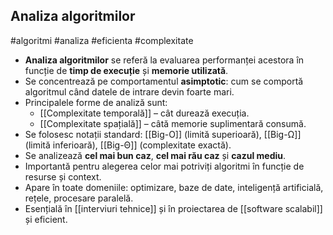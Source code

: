 ## Analiza algoritmilor  
#algoritmi #analiza #eficienta #complexitate

- **Analiza algoritmilor** se referă la evaluarea performanței acestora în funcție de **timp de execuție** și **memorie utilizată**.
- Se concentrează pe comportamentul **asimptotic**: cum se comportă algoritmul când datele de intrare devin foarte mari.
- Principalele forme de analiză sunt:
  - [[Complexitate temporală]] – cât durează execuția.
  - [[Complexitate spațială]] – câtă memorie suplimentară consumă.
- Se folosesc notații standard: [[Big-O]] (limită superioară), [[Big-Ω]] (limită inferioară), [[Big-Θ]] (complexitate exactă).
- Se analizează **cel mai bun caz**, **cel mai rău caz** și **cazul mediu**.
- Importantă pentru alegerea celor mai potriviți algoritmi în funcție de resurse și context.
- Apare în toate domeniile: optimizare, baze de date, inteligență artificială, rețele, procesare paralelă.
- Esențială în [[interviuri tehnice]] și în proiectarea de [[software scalabil]] și eficient.

